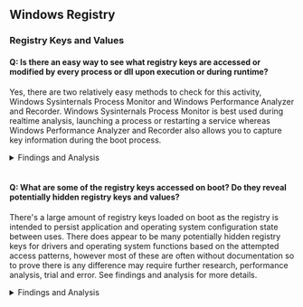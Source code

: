 ## Windows Registry
### Registry Keys and Values
#### Q: Is there an easy way to see what registry keys are accessed or modified by every process or dll upon execution or during runtime?
Yes, there are two relatively easy methods to check for this activity, Windows Sysinternals Process Monitor and Windows Performance Analyzer and Recorder. Windows Sysinternals Process Monitor is best used during realtime analysis, launching a process or restarting a service whereas Windows Performance Analyzer and Recorder also allows you to capture key information during the boot process.

<details><summary>Findings and Analysis</summary>

**Process Monitor**
1. Download Process Monitor - https://docs.microsoft.com/en-us/sysinternals/downloads/procmon
2. **Run as admin** and **press OK** to apply the default filter
3. In the navigation bar ensure that only **Show Registry Activity** button is selected.
![ProcessMonitorShowRegistryActivity](https://github.com/djdallmann/GamingPCSetup/blob/master/CONTENT/DOCS/IMAGES/ProcessMonitorShowRegistryActivity.png)
4. Use the filtering options **Filter Menu -> Filter -> Add** to narrow down on the process of interest then **press OK**. You can also filter on the type of Registry I/O activity once you have a better idea of what you're looking for.
![ProcessMonitorFilterbyProcessName](https://github.com/djdallmann/GamingPCSetup/blob/master/CONTENT/DOCS/IMAGES/ProcessMonitorFilterbyProcessName2.png)

**Windows Performance Analyzer and Recorder**
1. Download Windows Assessment and Deployment Kit (Windows ADK) - https://docs.microsoft.com/en-us/windows-hardware/get-started/adk-install
2. Only **install Windows Performance Analyzer** toolset
3. Open Windows Performance Recorder, select **Performance Scenario: Boot**, or if you want to capture a realtime snapshot then just choose memory or disk. Memory is preferred for short lived performance recording scenarios and disk for longer recording sessions.
4. Expand **Resource Analysis** then ensure to select **Registry I/O Activity** and **if ready, press Start**
![WindowsPerformanceRecorderRegistryBootProcess](https://github.com/djdallmann/GamingPCSetup/blob/master/CONTENT/DOCS/IMAGES/WindowsPerformanceRecorderRegistryBootProcess.png)
5. Once the restart process is complete **use Windows Performance Analyzer to review the recorded information**, use the builtin filtering options to limit by process or registry paths.

</details></br>

#### Q: What are some of the registry keys accessed on boot? Do they reveal potentially hidden registry keys and values?
There's a large amount of registry keys loaded on boot as the registry is intended to persist application and operating system configuration state between uses. There does appear to be many potentially hidden registry keys for drivers and operating system functions based on the attempted access patterns, however most of these are often without documentation so to prove there is any difference may require further research, performance analysis, trial and error. See findings and analysis for more details.

<details><summary>Findings and Analysis</summary>
  
* Using Windows Performance Analyzer and Recorder as described in [Is there an easy way to see what registry keys are accessed or modified?](https://github.com/djdallmann/GamingPCSetup/tree/master/CONTENT/RESEARCH/WINREGISTRY#q-is-there-an-easy-way-to-see-what-registry-keys-are-accessed-or-modified-by-every-process-or-dll-upon-execution-or-during-runtime), the following key value pairs were only some of the notable identified values during the boot process of my machine.
  * [AudioSrv](https://github.com/djdallmann/GamingPCSetup/blob/master/CONTENT/RESEARCH/FINDINGS/registrykeys_audiosrv.txt)
  * [Desktop Window Manager (dwm)](https://github.com/djdallmann/GamingPCSetup/blob/master/CONTENT/RESEARCH/FINDINGS/registrykeys_dwm.txt)
  * [Windows OS Supplementary Graphics Drivers Options](https://github.com/djdallmann/GamingPCSetup/blob/master/CONTENT/RESEARCH/FINDINGS/registrykeys_graphicsdrivers.txt)
  * [Display Adapter Class](https://github.com/djdallmann/GamingPCSetup/blob/master/CONTENT/RESEARCH/FINDINGS/registrykeys_displayadapter_class_4d36e968-e325-11ce-bfc1-08002be10318.txt)
  * [Network Adapter Class](https://github.com/djdallmann/GamingPCSetup/blob/master/CONTENT/RESEARCH/FINDINGS/registrykeys_networkadapter_class_4d36e972-e325-11ce-bfc1-08002be10318.txt)
  * [Keyboard Class](https://github.com/djdallmann/GamingPCSetup/blob/master/CONTENT/RESEARCH/FINDINGS/registrykeys_kbdclass.txt)
  * [Keyboard HID](https://github.com/djdallmann/GamingPCSetup/blob/master/CONTENT/RESEARCH/FINDINGS/registrykeys_kbdhid.txt)
  * [Mouse Class](https://github.com/djdallmann/GamingPCSetup/blob/master/CONTENT/RESEARCH/FINDINGS/registrykeys_mouclass.txt)
  * [Mouse HID](https://github.com/djdallmann/GamingPCSetup/blob/master/CONTENT/RESEARCH/FINDINGS/registrykeys_mouhid.txt)
  * [Kernel Velocity](https://github.com/djdallmann/GamingPCSetup/blob/master/CONTENT/RESEARCH/FINDINGS/registrykeys_kernelvelocity.txt)
  * [Multimedia Class Scheduler Service](https://github.com/djdallmann/GamingPCSetup/blob/master/CONTENT/RESEARCH/FINDINGS/registrykeys_mmcss.txt)
  * [NVIDIA Display Driver](https://github.com/djdallmann/GamingPCSetup/blob/master/CONTENT/RESEARCH/FINDINGS/registrykeys_nvlddmkm.txt)
  * [Storage AHCI](https://github.com/djdallmann/GamingPCSetup/blob/master/CONTENT/RESEARCH/FINDINGS/registrykeys_storahci.txt)
  * [Storage NVME](https://github.com/djdallmann/GamingPCSetup/blob/master/CONTENT/RESEARCH/FINDINGS/registrykeys_stornvme.txt)
  * [Storage TCPIP](https://github.com/djdallmann/GamingPCSetup/blob/master/CONTENT/RESEARCH/FINDINGS/registrykeys_tcpip.txt)
  * [Network Driver Interface Specification (NDIS)](https://github.com/djdallmann/GamingPCSetup/blob/master/CONTENT/RESEARCH/FINDINGS/registrykeys_ndis.txt)

</details></br>

